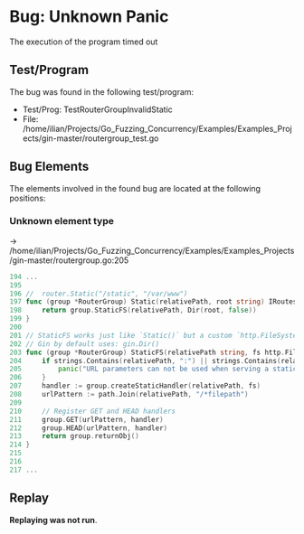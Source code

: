 # Bug: Unknown Panic

The execution of the program timed out

## Test/Program
The bug was found in the following test/program:

- Test/Prog: TestRouterGroupInvalidStatic
- File: /home/ilian/Projects/Go_Fuzzing_Concurrency/Examples/Examples_Projects/gin-master/routergroup_test.go

## Bug Elements
The elements involved in the found bug are located at the following positions:

###  Unknown element type
-> /home/ilian/Projects/Go_Fuzzing_Concurrency/Examples/Examples_Projects/gin-master/routergroup.go:205
```go
194 ...
195 
196 //	router.Static("/static", "/var/www")
197 func (group *RouterGroup) Static(relativePath, root string) IRoutes {
198 	return group.StaticFS(relativePath, Dir(root, false))
199 }
200 
201 // StaticFS works just like `Static()` but a custom `http.FileSystem` can be used instead.
202 // Gin by default uses: gin.Dir()
203 func (group *RouterGroup) StaticFS(relativePath string, fs http.FileSystem) IRoutes {
204 	if strings.Contains(relativePath, ":") || strings.Contains(relativePath, "*") {
205 		panic("URL parameters can not be used when serving a static folder")           // <-------
206 	}
207 	handler := group.createStaticHandler(relativePath, fs)
208 	urlPattern := path.Join(relativePath, "/*filepath")
209 
210 	// Register GET and HEAD handlers
211 	group.GET(urlPattern, handler)
212 	group.HEAD(urlPattern, handler)
213 	return group.returnObj()
214 }
215 
216 
217 ...
```


## Replay
**Replaying was not run**.

